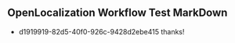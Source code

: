 ## OpenLocalization Workflow Test MarkDown
* d1919919-82d5-40f0-926c-9428d2ebe415 thanks!

<!--HONumber=Jul16_HO3-->


